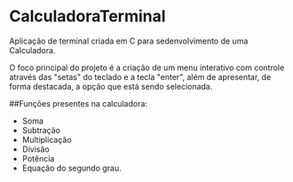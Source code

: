 # CalculadoraTerminal
Aplicação de terminal criada em C para sedenvolvimento de uma Calculadora.

O foco principal do projeto é a criação de um menu interativo com controle através das "setas" do teclado
e a tecla "enter", além de apresentar, de forma destacada, a opção que está sendo selecionada.

##Funções presentes na calculadora:
- Soma
- Subtração
- Multiplicação
- Divisão
- Potência
- Equação do segundo grau.
